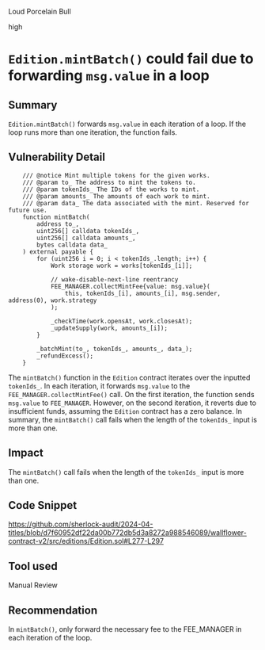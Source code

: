 Loud Porcelain Bull

high

# `Edition.mintBatch()` could fail due to forwarding `msg.value` in a loop

## Summary

`Edition.mintBatch()` forwards `msg.value` in each iteration of a loop. If the loop runs more than one iteration, the function fails.

## Vulnerability Detail
```solidity
    /// @notice Mint multiple tokens for the given works.
    /// @param to_ The address to mint the tokens to.
    /// @param tokenIds_ The IDs of the works to mint.
    /// @param amounts_ The amounts of each work to mint.
    /// @param data_ The data associated with the mint. Reserved for future use.
    function mintBatch(
        address to_,
        uint256[] calldata tokenIds_,
        uint256[] calldata amounts_,
        bytes calldata data_
    ) external payable {
        for (uint256 i = 0; i < tokenIds_.length; i++) {
            Work storage work = works[tokenIds_[i]];

            // wake-disable-next-line reentrancy
            FEE_MANAGER.collectMintFee{value: msg.value}(
                this, tokenIds_[i], amounts_[i], msg.sender, address(0), work.strategy
            );

            _checkTime(work.opensAt, work.closesAt);
            _updateSupply(work, amounts_[i]);
        }

        _batchMint(to_, tokenIds_, amounts_, data_);
        _refundExcess();
    }
```
The ﻿`mintBatch()` function in the ﻿`Edition` contract iterates over the inputted `﻿tokenIds_`. In each iteration, it forwards ﻿`msg.value` to the ﻿`FEE_MANAGER.collectMintFee()` call.
On the first iteration, the function sends ﻿`msg.value` to ﻿`FEE_MANAGER`. However, on the second iteration, it reverts due to insufficient funds, assuming the `Edition` contract has a zero balance.
In summary, the ﻿`mintBatch()` call fails when the length of the ﻿`tokenIds_` input is more than one.

## Impact

The ﻿`mintBatch()` call fails when the length of the ﻿`tokenIds_` input is more than one.

## Code Snippet

https://github.com/sherlock-audit/2024-04-titles/blob/d7f60952df22da00b772db5d3a8272a988546089/wallflower-contract-v2/src/editions/Edition.sol#L277-L297

## Tool used

Manual Review

## Recommendation
In `mintBatch()`, only forward the necessary fee to the ﻿FEE_MANAGER in each iteration of the loop.